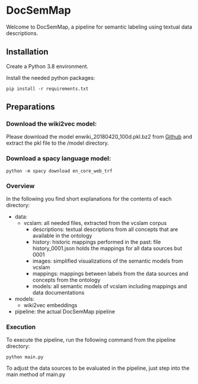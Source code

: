# DocSemMap

Welcome to DocSemMap, a pipeline for semantic labeling using textual data descriptions.

## Installation

Create a Python 3.8 environment.

Install the needed python packages:

    pip install -r requirements.txt

## Preparations

### Download the wiki2vec model:

Please download the model enwiki_20180420_100d.pkl.bz2 from [Github](http://wikipedia2vec.s3.amazonaws.com/models/en/2018-04-20/enwiki_20180420_100d.pkl.bz2) and extract the pkl file to the /model directory.

### Download a spacy language model:

    python -m spacy download en_core_web_trf

### Overview

In the following you find short explanations for the contents of each directory:

 - data:
   - vcslam: all needed files, extracted from the vcslam corpus
     - descriptions: textual descriptions from all concepts that are available in the ontology
     - history: historic mappings performed in the past: file history_0001.json holds the mappings for all data sources but 0001
     - images: simplified visualizations of the semantic models from vcslam
     - mappings: mappings between labels from the data sources and concepts from the ontology
     - models: all semantic models of vcslam including mappings and data documentations
 - models:
   - wiki2vec embeddings
 - pipeline: the actual DocSemMap pipeline


### Execution

To execute the pipeline, run the following command from the pipeline directory:

    python main.py

To adjust the data sources to be evaluated in the pipeline, just step into the main method of main.py